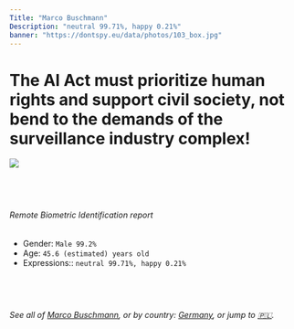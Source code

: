 ```yaml
---
Title: "Marco Buschmann"
Description: "neutral 99.71%, happy 0.21%"
banner: "https://dontspy.eu/data/photos/103_box.jpg"
---
```


# The AI Act must prioritize human rights and support civil society, not bend to the demands of the surveillance industry complex!

<link rel="stylesheet" type="text/css" href="/css/blog.css" />

<div class="is-fake" hidden>

_This image is **clearly fake**_, yet we [continue to collect them because the AI Act negotiations](/blog/why-deepfake/) are heading in a direction that will only make people's lives more complicated. For a more in-depth explanation, read: [Double threat: why losing the battle against Face Biometrics would fuel the proliferation of deepfakes](/blog/the-dual-threat-how-losing-the-biometric-battle-fuels-deepfake-proliferation/).


</div>

<!-- <img src="https://dontspy.eu/data/photos/54_box.jpg" /> -->
<img src="https://dontspy.eu/data/photos/103_box.jpg" />

## <br>

###### Remote Biometric Identification report

* <span class="label">Gender:</span> `Male 99.2%`
* <span class="label">Age:</span> `45.6 (estimated) years old`
* <span class="label">Expressions::</span> `neutral 99.71%, happy 0.21%`

## <br>

###### See all of [Marco Buschmann](/policymaker#Marco%20Buschmann), or by country: [Germany](/country#Germany), or jump to [🇵🇱](/x/155).

## <br>
